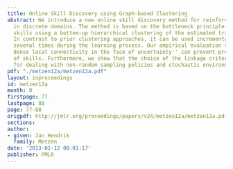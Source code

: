 ```yaml
---
title: Online Skill Discovery using Graph-based Clustering
abstract: We introduce a new online skill discovery method for reinforcement learning
  in discrete domains. The method is based on the bottleneck principle and identifies
  skills using a bottom-up hierarchical clustering of the estimated transition graph.
  In contrast to prior clustering approaches, it can be used incrementally and thus
  several times during the learning process. Our empirical evaluation shows that ``assuming
  dense local connectivity in the face of uncertainty'' can prevent premature identification
  of skills. Furthermore, we show that the choice of the linkage criterion is crucial
  for dealing with non-random sampling policies and stochastic environments.
pdf: "./metzen12a/metzen12a.pdf"
layout: inproceedings
id: metzen12a
month: 0
firstpage: 77
lastpage: 88
page: 77-88
origpdf: http://jmlr.org/proceedings/papers/v24/metzen12a/metzen12a.pdf
sections: 
author:
- given: Jan Hendrik
  family: Metzen
date: '2013-01-12 00:01:17'
publisher: PMLR
---
```

